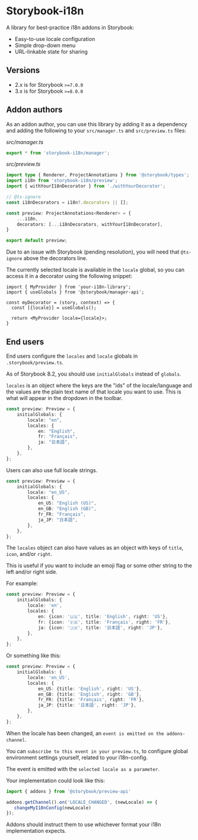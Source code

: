 # Storybook-i18n

A library for best-practice i18n addons in Storybook:

- Easy-to-use locale configuration
- Simple drop-down menu
- URL-linkable state for sharing

## Versions

- 2.x is for Storybook `>=7.0.0`
- 3.x is for Storybook `>=8.0.0`

## Addon authors

As an addon author, you can use this library by adding it as a dependency and adding the following to your `src/manager.ts` and `src/preview.ts` files:

*src/manager.ts*
```typescript
export * from 'storybook-i18n/manager';
```

*src/preview.ts*
```typescript
import type { Renderer, ProjectAnnotations } from '@storybook/types';
import i18n from 'storybook-i18n/preview';
import { withYourI18nDecorator } from './withYourDecorator';

// @ts-ignore
const i18nDecorators = i18n?.decorators || [];

const preview: ProjectAnnotations<Renderer> = {
    ...i18n,
    decorators: [...i18nDecorators, withYourI18nDecorator],
}

export default preview;
```

Due to an issue with Storybook (pending resolution), you will need that `@ts-ignore` above the decorators line.

The currently selected locale is available in the `locale` global, so you can access it in a decorator using the following snippet:

```typscript
import { MyProvider } from 'your-i18n-library';
import { useGlobals } from '@storybook/manager-api';

const myDecorator = (story, context) => {
  const [{locale}] = useGlobals();
  
  return <MyProvider locale={locale}>;
}
```

## End users

End users configure the `locales` and `locale` globals in `.storybook/preview.ts`.

As of Storybook 8.2, you should use `initialGlobals` instead of `globals`.

`locales` is an object where the keys are the "ids" of the locale/language and the values are the plain text name of that locale you want to use. This is what will appear in the dropdown in the toolbar.

```typescript
const preview: Preview = {
    initialGlobals: {
        locale: "en",
        locales: {
            en: "English",
            fr: "Français",
            ja: "日本語",
        },
    },
};
```

Users can also use full locale strings.

```typescript
const preview: Preview = {
    initialGlobals: {
        locale: "en_US",
        locales: {
            en_US: "English (US)",
            en_GB: "English (GB)",
            fr_FR: "Français",
            ja_JP: "日本語",
        },
    },
};
```

The `locales` object can also have values as an object with keys of `title`, `icon`, and/or `right`. 

This is useful if you want to include an emoji flag or some other string to the left and/or right side.

For example:
```typescript
const preview: Preview = {
    initialGlobals: {
        locale: 'en',
        locales: {
            en: {icon: '🇺🇸', title: 'English', right: 'US'},
            fr: {icon: '🇫🇷', title: 'Français', right: 'FR'},
            ja: {icon: '🇯🇵', title: '日本語', right: 'JP'},
        },
    },
};
```

Or something like this:
```typescript
const preview: Preview = {
    initialGlobals: {
        locale: 'en_US',
        locales: {
            en_US: {title: 'English', right: 'US'},
            en_GB: {title: 'English', right: 'GB'},
            fr_FR: {title: 'Français', right: 'FR'},
            ja_JP: {title: '日本語', right: 'JP'},
        },
    },
};
```

When the locale has been changed, an `event is emitted on the addons-channel`.

You can `subscribe to this event in your preview.ts`, to configure global environment settings yourself, related to your i18n-config.

The event is emitted with the `selected locale as a parameter`.

Your implementation could look like this:
```javascript
import { addons } from '@storybook/preview-api'

addons.getChannel().on('LOCALE_CHANGED', (newLocale) => {
   changeMyI18nConfig(newLocale)
});
```

Addons should instruct them to use whichever format your i18n implementation expects.
